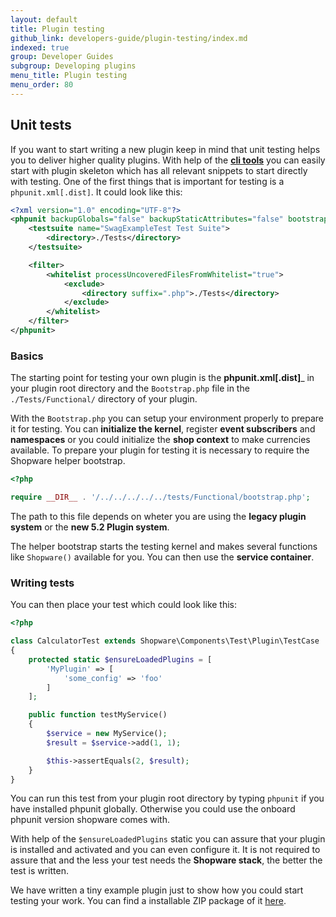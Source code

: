 ```yaml
---
layout: default
title: Plugin testing
github_link: developers-guide/plugin-testing/index.md
indexed: true
group: Developer Guides
subgroup: Developing plugins
menu_title: Plugin testing
menu_order: 80
---
```


<div class="toc-list"></div>

## Unit tests
If you want to start writing a new plugin keep in mind that unit testing helps you to deliver higher quality plugins.
With help of the __[cli tools](https://github.com/shopwareLabs/sw-cli-tools)__ you can easily start with plugin skeleton which has all relevant snippets to start directly with testing.
One of the first things that is important for testing is a `phpunit.xml[.dist]`. It could look like this:

```xml
<?xml version="1.0" encoding="UTF-8"?>
<phpunit backupGlobals="false" backupStaticAttributes="false" bootstrap="./Tests/Functional/Bootstrap.php">
    <testsuite name="SwagExampleTest Test Suite">
        <directory>./Tests</directory>
    </testsuite>

    <filter>
        <whitelist processUncoveredFilesFromWhitelist="true">
            <exclude>
                <directory suffix=".php">./Tests</directory>
            </exclude>
        </whitelist>
    </filter>
</phpunit>
```

### Basics
The starting point for testing your own plugin is the __phpunit.xml[.dist]___ in your plugin root directory and the `Bootstrap.php` file in the `./Tests/Functional/` directory of your plugin.

With the `Bootstrap.php` you can setup your environment properly to prepare it for testing. You can __initialize the kernel__, register __event subscribers__ and __namespaces__ or
you could initialize the __shop context__ to make currencies available. To prepare your plugin for testing it is necessary to require the Shopware helper bootstrap.

```php
<?php

require __DIR__ . '/../../../../../tests/Functional/bootstrap.php';
```

<div class="alert alert-warning">
The path to this file depends on wheter you are using the <b>legacy plugin system</b> or the <b>new 5.2 Plugin system</b>.
</div>

The helper bootstrap starts the testing kernel and makes several functions like `Shopware()` available for you. You can then use the __service container__.

### Writing tests

You can then place your test which could look like this:
```php
<?php

class CalculatorTest extends Shopware\Components\Test\Plugin\TestCase
{
    protected static $ensureLoadedPlugins = [
        'MyPlugin' => [
            'some_config' => 'foo'
        ]
    ];

    public function testMyService()
    {
        $service = new MyService();
        $result = $service->add(1, 1);

        $this->assertEquals(2, $result);
    }
}
```
You can run this test from your plugin root directory by typing `phpunit` if you have installed phpunit globally.
Otherwise you could use the onboard phpunit version shopware comes with.

With help of the `$ensureLoadedPlugins` static you can assure that your plugin is installed and activated and you can even configure it.
It is not required to assure that and the less your test needs the __Shopware stack__, the better the test is written.

We have written a tiny example plugin just to show how you could start testing your work.
You can find a installable ZIP package of it <a href="{{ site.url }}/exampleplugins/SwagTestExample.zip">here</a>.
